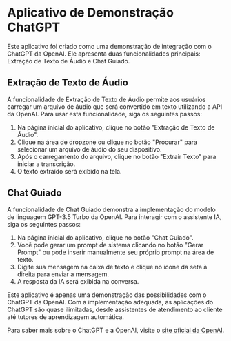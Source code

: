 # Aplicativo de Demonstração ChatGPT

Este aplicativo foi criado como uma demonstração de integração com o ChatGPT da OpenAI. Ele apresenta duas funcionalidades principais: Extração de Texto de Áudio e Chat Guiado.

## Extração de Texto de Áudio

A funcionalidade de Extração de Texto de Áudio permite aos usuários carregar um arquivo de áudio que será convertido em texto utilizando a API da OpenAI. Para usar esta funcionalidade, siga os seguintes passos:

1. Na página inicial do aplicativo, clique no botão "Extração de Texto de Áudio".
2. Clique na área de dropzone ou clique no botão "Procurar" para selecionar um arquivo de áudio do seu dispositivo.
3. Após o carregamento do arquivo, clique no botão "Extrair Texto" para iniciar a transcrição.
4. O texto extraído será exibido na tela.

## Chat Guiado

A funcionalidade de Chat Guiado demonstra a implementação do modelo de linguagem GPT-3.5 Turbo da OpenAI. Para interagir com o assistente IA, siga os seguintes passos:

1. Na página inicial do aplicativo, clique no botão "Chat Guiado".
2. Você pode gerar um prompt de sistema clicando no botão "Gerar Prompt" ou pode inserir manualmente seu próprio prompt na área de texto.
3. Digite sua mensagem na caixa de texto e clique no ícone da seta à direita para enviar a mensagem.
4. A resposta da IA será exibida na conversa.

Este aplicativo é apenas uma demonstração das possibilidades com o ChatGPT da OpenAI. Com a implementação adequada, as aplicações do ChatGPT são quase ilimitadas, desde assistentes de atendimento ao cliente até tutores de aprendizagem automática.

Para saber mais sobre o ChatGPT e a OpenAI, visite o [site oficial da OpenAI](https://openai.com).
